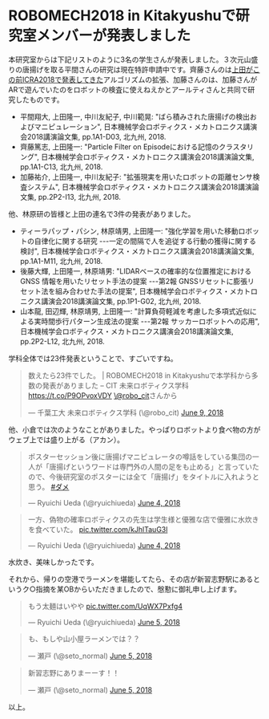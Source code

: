 # ROBOMECH2018 in Kitakyushuで研究室メンバーが発表しました
本研究室からは下記リストのように3名の学生さんが発表しました。３次元山盛りの唐揚げを取る平間さんの研究は現在特許申請中です。齊藤さんのは<a href="https://lab.ueda.tech/?p=3384">上田がこの前ICRA2018で発表してきた</a>アルゴリズムの拡張、加藤さんのは、加藤さんがARで遊んでいたのをロボットの検査に使えねえかとアールティさんと共同で研究したものです。

<ul>
 	<li>平間翔大, 上田隆一, 中川友紀子, 中川範晃: "ばら積みされた唐揚げの検出およびマニピュレーション", 日本機械学会ロボティクス・メカトロニクス講演会2018講演論文集, pp.1A1-D03, 北九州, 2018.</li>
 	<li>齊藤篤志, 上田隆一: "Particle Filter on Episodeにおける記憶のクラスタリング", 日本機械学会ロボティクス・メカトロニクス講演会2018講演論文集, pp.1A1-C13, 北九州, 2018.</li>
 	<li>加藤祐介, 上田隆一, 中川友紀子: "拡張現実を用いたロボットの距離センサ検査システム", 日本機械学会ロボティクス・メカトロニクス講演会2018講演論文集, pp.2P2-I13, 北九州, 2018.</li>
</ul>

他、林原研の皆様と上田の連名で3件の発表がありました。

<ul>
 	<li>ティーラパップ・パシン, 林原靖男, 上田隆一: "強化学習を用いた移動ロボットの自律化に関する研究 ---一定の間隔で人を追従する行動の獲得に関する検討", 日本機械学会ロボティクス・メカトロニクス講演会2018講演論文集, pp.1A1-M11, 北九州, 2018.</li>
 	<li>後藤大輝, 上田隆一, 林原靖男: "LIDARベースの確率的な位置推定におけるGNSS 情報を用いたリセット手法の提案 ---第2報 GNSSリセットに膨張リセット法を組み合わせた手法の提案", 日本機械学会ロボティクス・メカトロニクス講演会2018講演論文集, pp.1P1-G02, 北九州, 2018.</li>
 	<li>山本龍, 田辺輝, 林原靖男, 上田隆一: "計算負荷軽減を考慮した多項式近似による実時間歩行パターン生成法の提案 ---第2報 サッカーロボットへの応用", 日本機械学会ロボティクス・メカトロニクス講演会2018講演論文集, pp.2P2-L12, 北九州, 2018.</li>
</ul>

学科全体では23件発表ということで、すごいですね。


<blockquote class="twitter-tweet" data-partner="tweetdeck"><p lang="ja" dir="ltr">数えたら23件でした。 | ROBOMECH2018 in Kitakyushuで本学科から多数の発表がありました – CIT 未来ロボティクス学科 <a href="https://t.co/P9OPvoxVDY">https://t.co/P9OPvoxVDY</a> <a href="https://twitter.com/robo_cit?ref_src=twsrc%5Etfw">\@robo_cit</a>さんから</p>&mdash; 千葉工大 未来ロボティクス学科 (\@robo_cit) <a href="https://twitter.com/robo_cit/status/1005289487742595072?ref_src=twsrc%5Etfw">June 9, 2018</a></blockquote>
<script async src="https://platform.twitter.com/widgets.js" charset="utf-8"></script>


他、小倉では次のようなことがありました。やっぱりロボットより食べ物の方がウェブ上では盛り上がる（アカン）。

<blockquote class="twitter-tweet"><p lang="ja" dir="ltr">ポスターセッション後に唐揚げマニピュレータの噂話をしている集団の一人が「唐揚げというワードは専門外の人間の足をも止める」と言っていたので、今後研究室のポスターには全て「唐揚げ」をタイトルに入れようと思う。 <a href="https://twitter.com/hashtag/%E3%83%80%E3%83%A1?src=hash&amp;ref_src=twsrc%5Etfw">#ダメ</a></p>&mdash; Ryuichi Ueda (\@ryuichiueda) <a href="https://twitter.com/ryuichiueda/status/1003473194009784321?ref_src=twsrc%5Etfw">June 4, 2018</a></blockquote> <script async src="https://platform.twitter.com/widgets.js" charset="utf-8"></script>

<blockquote class="twitter-tweet"><p lang="ja" dir="ltr">一方、偽物の確率ロボティクスの先生は学生様と優雅な店で優雅に水炊きを食べていた。 <a href="https://t.co/kJhlTauG3l">pic.twitter.com/kJhlTauG3l</a></p>&mdash; Ryuichi Ueda (\@ryuichiueda) <a href="https://twitter.com/ryuichiueda/status/1003592921776513024?ref_src=twsrc%5Etfw">June 4, 2018</a></blockquote> <script async src="https://platform.twitter.com/widgets.js" charset="utf-8"></script>

水炊き、美味しかったです。


それから、帰りの空港でラーメンを堪能してたら、その店が新習志野駅にあるというク○指摘を某OBからいただきましたので、慇懃に御礼申し上げます。

<blockquote class="twitter-tweet" data-partner="tweetdeck"><p lang="ja" dir="ltr">もう太麺はいやや <a href="https://t.co/UqWX7Pxfg4">pic.twitter.com/UqWX7Pxfg4</a></p>&mdash; Ryuichi Ueda (\@ryuichiueda) <a href="https://twitter.com/ryuichiueda/status/1003928246084255744?ref_src=twsrc%5Etfw">June 5, 2018</a></blockquote>
<script async src="https://platform.twitter.com/widgets.js" charset="utf-8"></script>

<blockquote class="twitter-tweet" data-partner="tweetdeck"><p lang="ja" dir="ltr">も、もしや山小屋ラーメンでは？？</p>&mdash; 瀬戸 (\@seto_normal) <a href="https://twitter.com/seto_normal/status/1003928645201584129?ref_src=twsrc%5Etfw">June 5, 2018</a></blockquote>
<script async src="https://platform.twitter.com/widgets.js" charset="utf-8"></script>


<blockquote class="twitter-tweet" data-partner="tweetdeck"><p lang="ja" dir="ltr">新習志野にありまーーす！！</p>&mdash; 瀬戸 (\@seto_normal) <a href="https://twitter.com/seto_normal/status/1003932322247278592?ref_src=twsrc%5Etfw">June 5, 2018</a></blockquote>
<script async src="https://platform.twitter.com/widgets.js" charset="utf-8"></script>



以上。
